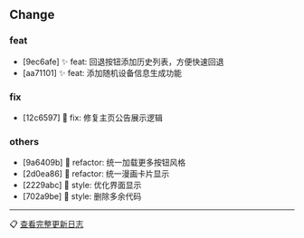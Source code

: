 ## Change

### feat
- [9ec6afe] ✨ feat: 回退按钮添加历史列表，方便快速回退
- [aa71101] ✨ feat: 添加随机设备信息生成功能

### fix
- [12c6597] 🐛 fix: 修复主页公告展示逻辑

### others
- [9a6409b] 🦄 refactor: 统一加载更多按钮风格
- [2d0ea86] 🦄 refactor: 统一漫画卡片显示
- [2229abc] 🌈 style: 优化界面显示
- [702a9be] 🌈 style: 删除多余代码

---
📋 [查看完整更新日志](https://github.com/caolib/doki/compare/v1.2.2...v1.3.0)

